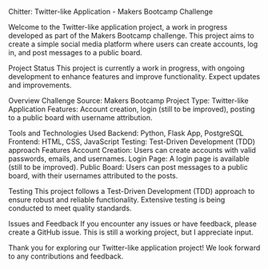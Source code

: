 Chitter: Twitter-like Application - Makers Bootcamp Challenge


Welcome to the Twitter-like application project, a work in progress developed as part of the Makers Bootcamp challenge. This project aims to create a simple social media platform where users can create accounts, log in, and post messages to a public board.

Project Status
This project is currently a work in progress, with ongoing development to enhance features and improve functionality. Expect updates and improvements.

Overview
Challenge Source: Makers Bootcamp
Project Type: Twitter-like Application
Features: Account creation, login (still to be improved), posting to a public board with username attribution.

Tools and Technologies Used
Backend: Python, Flask App, PostgreSQL
Frontend: HTML, CSS, JavaScript
Testing: Test-Driven Development (TDD) approach
Features
Account Creation: Users can create accounts with valid passwords, emails, and usernames.
Login Page: A login page is available (still to be improved).
Public Board: Users can post messages to a public board, with their usernames attributed to the posts.

Testing
This project follows a Test-Driven Development (TDD) approach to ensure robust and reliable functionality. Extensive testing is being conducted to meet quality standards.


Issues and Feedback
If you encounter any issues or have feedback, please create a GitHub issue. This is still a working project, but I appreciate input. 


Thank you for exploring our Twitter-like application project! We look forward to any contributions and feedback.